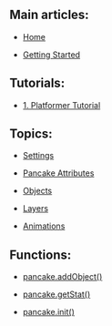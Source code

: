 ## Main articles:

* [Home](https://github.com/pancake-library/pancake-wiki/wiki)

* [Getting Started](https://github.com/pancake-library/pancake/wiki/Getting-Started)

## Tutorials:

* [1. Platformer Tutorial](https://github.com/pancake-library/pancake-wiki/wiki/Platformer-Tutorial)

## Topics:

* [Settings](https://github.com/pancake-library/pancake-wiki/wiki/Settings)

* [Pancake Attributes](https://github.com/pancake-library/pancake-wiki/wiki/Pancake-Attributes)

* [Objects](https://github.com/pancake-library/pancake-wiki/wiki/Objects)

* [Layers](https://github.com/pancake-library/pancake-wiki/wiki/Layers)

* [Animations](https://github.com/pancake-library/pancake-wiki/wiki/Animations)

## Functions:

* [pancake.addObject()](https://github.com/pancake-library/pancake-wiki/wiki/pancake.addObject())

* [pancake.getStat()](https://github.com/pancake-library/pancake-wiki/wiki/pancake.getStat())

* [pancake.init()](https://github.com/pancake-library/pancake-wiki/wiki/pancake.init())
